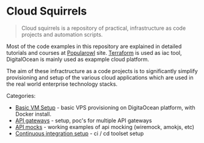# Cloud Squirrels

> Cloud squirrels is a repository of practical, infrastructure as code projects and automation scripts.

Most of the code examples in this repository are explained in detailed tutorials and courses at [Popularowl](https://www.popularowl.com/about) site. [Terraform](https://www.terraform.io/) is used as iac tool, DigitalOcean is mainly used as exapmple cloud platform. 

The aim of these infractructure as a code projects is to significantly simplify provisioning and setup of the various cloud applications which are used in the real world enterprise technology stacks.

Categories:

* [Basic VM Setup](/basic-vm-setup-do) - basic VPS provisioning on DigitaOcean platform, with Docker install.
* [API gateways](api-gateways) - setup, poc's for multiple API gateways
* [API mocks](api-mocks/wiremock) - working examples of api mocking (wiremock, amokjs, etc)
* [Continuous integration setup](/jenkins) - ci / cd toolset setup

